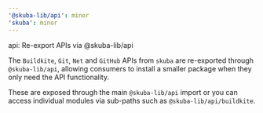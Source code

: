 ```yaml
---
'@skuba-lib/api': minor
'skuba': minor
---
```


api: Re-export APIs via @skuba-lib/api

The `Buildkite`, `Git`, `Net` and `GitHub` APIs from `skuba` are re-exported through `@skuba-lib/api`, allowing consumers to install a smaller package when they only need the API functionality.

These are exposed through the main `@skuba-lib/api` import or you can access individual modules via sub-paths such as `@skuba-lib/api/buildkite`.
